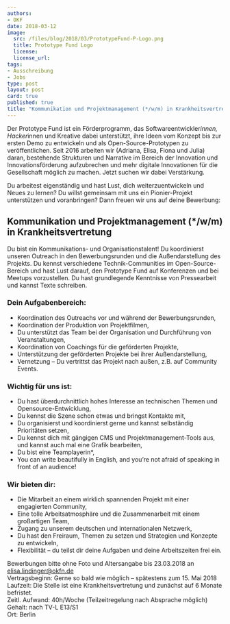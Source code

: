 ```yaml
---
authors: 
- OKF
date: 2018-03-12
image:
  src: /files/blog/2018/03/PrototypeFund-P-Logo.png
  title: Prototype Fund Logo
  license: 
  license_url: 
tags:
- Ausschreibung
- Jobs
type: post
layout: post
card: true
published: true
title: "Kommunikation und Projektmanagement (*/w/m) in Krankheitsvertretung"
---
```


Der Prototype Fund ist ein Förderprogramm, das Softwareentwickler*innen, Hacker*innen und Kreative dabei unterstützt, ihre Ideen vom Konzept bis zur ersten Demo zu entwickeln und als Open-Source-Prototypen zu veröffentlichen. Seit 2016 arbeiten wir (Adriana, Elisa, Fiona und Julia) daran, bestehende Strukturen und Narrative im Bereich der Innovation und Innovationsförderung aufzubrechen und mehr digitale Innovationen für die Gesellschaft möglich zu machen. Jetzt suchen wir dabei Verstärkung.
 
Du arbeitest eigenständig und hast Lust, dich weiterzuentwickeln und Neues zu lernen? Du willst gemeinsam mit uns ein Pionier-Projekt unterstützen und voranbringen? Dann freuen wir uns auf deine Bewerbung:


## Kommunikation und Projektmanagement (*/w/m) in Krankheitsvertretung

Du bist ein Kommunikations- und Organisationstalent! Du koordinierst unseren Outreach in den Bewerbungsrunden und die Außendarstellung des Projekts. Du kennst verschiedene Technik-Communities im Open-Source-Bereich und hast Lust darauf, den Prototype Fund auf Konferenzen und bei Meetups vorzustellen. Du hast grundlegende Kenntnisse von Pressearbeit und kannst Texte schreiben.


### Dein Aufgabenbereich:

* Koordination des Outreachs vor und während der Bewerbungsrunden,
* Koordination der Produktion von Projektfilmen,
* Du unterstützt das Team bei der Organisation und Durchführung von Veranstaltungen,
* Koordination von Coachings für die geförderten Projekte,
* Unterstützung der geförderten Projekte bei ihrer Außendarstellung,
* Vernetzung – Du vertrittst das Projekt nach außen, z.B. auf Community Events.

 
### Wichtig für uns ist:

* Du hast überdurchnittlich hohes Interesse an technischen Themen und Opensource-Entwicklung,
* Du kennst die Szene schon etwas und bringst Kontakte mit,
* Du organisierst und koordinierst gerne und kannst selbständig Prioritäten setzen,
* Du kennst dich mit gängigen CMS und Projektmanagement-Tools aus, und kannst auch mal eine Grafik bearbeiten,
* Du bist eine Teamplayerin*,
* You can write beautifully in English, and you’re not afraid of speaking in front of an audience!


### Wir bieten dir:

* Die Mitarbeit an einem wirklich spannenden Projekt mit einer engagierten Community,
* Eine tolle Arbeitsatmosphäre und die Zusammenarbeit mit einem großartigen Team,
* Zugang zu unserem deutschen und internationalen Netzwerk,
* Du hast den Freiraum, Themen zu setzen und Strategien und Konzepte zu entwickeln,
* Flexibilität – du teilst dir deine Aufgaben und deine Arbeitszeiten frei ein.

Bewerbungen bitte ohne Foto und Altersangabe bis 23.03.2018 an elisa.lindinger@okfn.de<br>
Vertragsbeginn: Gerne so bald wie möglich – spätestens zum 15. Mai 2018<br>
Laufzeit: Die Stelle ist eine Krankheitsvertretung und zunächst auf 6 Monate befristet.<br>
Zeitl. Aufwand: 40h/Woche (Teilzeitregelung nach Absprache möglich)<br>
Gehalt: nach TV-L E13/S1<br>
Ort: Berlin<br>


